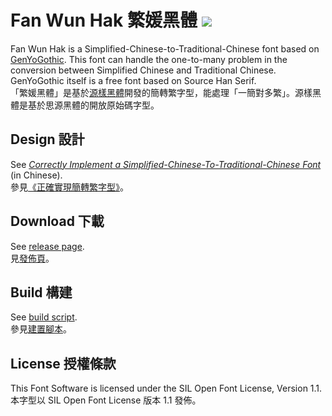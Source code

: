 # Fan Wun Hak 繁媛黑體 [![](https://github.com/ayaka14732/FanWunHak/workflows/Build/badge.svg)](https://github.com/ayaka14732/FanWunHak/actions?query=workflow%3ABuild)

Fan Wun Hak is a Simplified-Chinese-to-Traditional-Chinese font based on [GenYoGothic](https://github.com/ButTaiwan/genyog-font). This font can handle the one-to-many problem in the conversion between Simplified Chinese and Traditional Chinese. GenYoGothic itself is a free font based on Source Han Serif.<br/>
「繁媛黑體」是基於[源樣黑體](https://github.com/ButTaiwan/genyog-font)開發的簡轉繁字型，能處理「一簡對多繁」。源樣黑體是基於思源黑體的開放原始碼字型。

## Design 設計

See [_Correctly Implement a Simplified-Chinese-To-Traditional-Chinese Font_](https://ayaka.shn.hk/s2tfont/hant/) (in Chinese).<br/>
參見[《正確實現簡轉繁字型》](https://ayaka.shn.hk/s2tfont/hant/)。

## Download 下載

See [release page](https://github.com/ayaka14732/FanWunHak/releases).<br/>
見[發佈頁](https://github.com/ayaka14732/FanWunHak/releases)。

## Build 構建

See [build script](.github/workflows/build.yml).<br/>
參見[建置腳本](.github/workflows/build.yml)。

## License 授權條款

This Font Software is licensed under the SIL Open Font License, Version 1.1.<br/>
本字型以 SIL Open Font License 版本 1.1 發佈。
